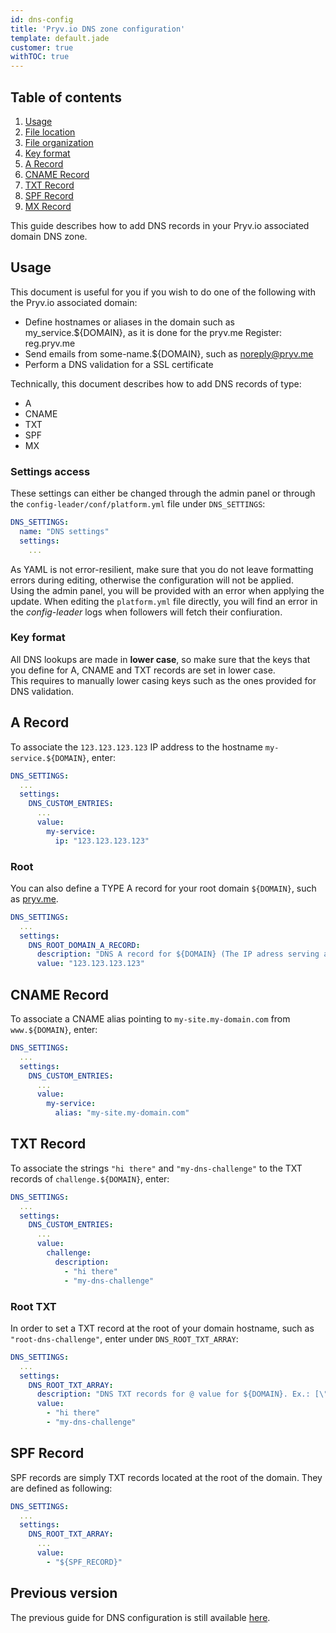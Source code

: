 ```yaml
---
id: dns-config
title: 'Pryv.io DNS zone configuration'
template: default.jade
customer: true
withTOC: true
---
```


## Table of contents

1. [Usage](#usage)
  1. [File location](#file-location)
  2. [File organization](#file-organization)
  3. [Key format](#key-format)
2. [A Record](#a-record)
3. [CNAME Record](#cname-record)
4. [TXT Record](#txt-record)
5. [SPF Record](#spf-record)
6. [MX Record](#mx-record)


This guide describes how to add DNS records in your Pryv.io associated domain DNS zone.  

## Usage

This document is useful for you if you wish to do one of the following with the Pryv.io associated domain:  

- Define hostnames or aliases in the domain such as my_service.${DOMAIN}, as it is done for the pryv.me Register: reg.pryv.me  
- Send emails from some-name.${DOMAIN}, such as noreply@pryv.me  
- Perform a DNS validation for a SSL certificate  

Technically, this document describes how to add DNS records of type:  

- A  
- CNAME  
- TXT  
- SPF  
- MX  

### Settings access

These settings can either be changed through the admin panel or through the `config-leader/conf/platform.yml` file under `DNS_SETTINGS`:

```yaml
DNS_SETTINGS:
  name: "DNS settings"
  settings:
    ...
```

As YAML is not error-resilient, make sure that you do not leave formatting errors during editing, otherwise the configuration will not be applied.  
Using the admin panel, you will be provided with an error when applying the update. When editing the `platform.yml` file directly, you will find an error in the *config-leader* logs when followers will fetch their confiuration.

### Key format

All DNS lookups are made in **lower case**, so make sure that the keys that you define for A, CNAME and TXT records are set in lower case.  
This requires to manually lower casing keys such as the ones provided for DNS validation.  

## A Record

To associate the `123.123.123.123` IP address to the hostname `my-service.${DOMAIN}`, enter:

```yaml
DNS_SETTINGS:
  ...
  settings:
    DNS_CUSTOM_ENTRIES:
      ...
      value:
        my-service:
          ip: "123.123.123.123"
```

### Root

You can also define a TYPE A record for your root domain `${DOMAIN}`, such as [pryv.me](http://pryv.me).

```yaml
DNS_SETTINGS:
  ...
  settings:
    DNS_ROOT_DOMAIN_A_RECORD: 
      description: "DNS A record for ${DOMAIN} (The IP adress serving an eventual web page accessible by: http://{DOMAIN})"
      value: "123.123.123.123"
```

## CNAME Record

To associate a CNAME alias pointing to `my-site.my-domain.com` from `www.${DOMAIN}`, enter:  

```yaml
DNS_SETTINGS:
  ...
  settings:
    DNS_CUSTOM_ENTRIES:
      ...
      value:
        my-service:
          alias: "my-site.my-domain.com"
```

## TXT Record

To associate the strings `"hi there"` and `"my-dns-challenge"` to the TXT records of `challenge.${DOMAIN}`, enter:

```yaml
DNS_SETTINGS:
  ...
  settings:
    DNS_CUSTOM_ENTRIES:
      ...
      value:
        challenge:
          description:
            - "hi there"
            - "my-dns-challenge"
```

### Root TXT

In order to set a TXT record at the root of your domain hostname, such as `"root-dns-challenge"`, enter under `DNS_ROOT_TXT_ARRAY`:

```yaml
DNS_SETTINGS:
  ...
  settings:
    DNS_ROOT_TXT_ARRAY:
      description: "DNS TXT records for @ value for ${DOMAIN}. Ex.: [\"_globalsign-domain-verification=n3PT\",\"v=spf1 include:_mailcust.gandi.net ?all\"]"
      value:
        - "hi there"
        - "my-dns-challenge"
```

## SPF Record

SPF records are simply TXT records located at the root of the domain. They are defined as following:

```yaml
DNS_SETTINGS:
  ...
  settings:
    DNS_ROOT_TXT_ARRAY:
      ...
      value:
        - "${SPF_RECORD}"
```

## Previous version

The previous guide for DNS configuration is still available [here](/assets/docs/20190501-dns-config-v3.pdf).
